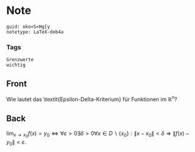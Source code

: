 # Note
```
guid: oko<S<Hg[y
notetype: LaTeX-deb4a
```

### Tags
```
Grenzwerte
wichtig
```

## Front
Wie lautet das \textit{Epsilon-Delta-Kriterium} für Funktionen im $\mathbb{R}^n$?

## Back
$\lim _{x \rightarrow x_{0}} f(x)=y_{0} \Leftrightarrow \forall \varepsilon>0 \exists \delta>0 \forall x \in D \backslash\left\{x_{0}\right\}:\left\|x-x_{0}\right\|<\delta \Rightarrow\left\|f(x)-y_{0}\right\|<\varepsilon$.
